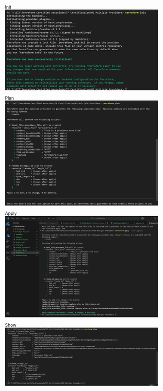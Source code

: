 
Init
![alt text](image.png)

Plan
![alt text](image-1.png)

Apply
![alt text](image-2.png)

Show
![alt text](image-3.png)
